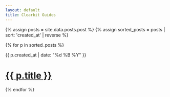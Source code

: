 ```yaml
---
layout: default
title: Clearbit Guides
---
```


{% assign posts = site.data.posts.post %}
{% assign sorted_posts = posts | sort: 'created_at' | reverse %}

{% for p in sorted_posts %}

<div class="cms pt2 pt3-m pt4-l">
<time class="gray avenir f6-5" datetime="{{ p.created_at | date: "%Y-%m-%d" }}">{{ p.created_at | date: "%d %B %Y" }}</time>
<h1 class="f3 f2-m f1-l mt2">
<a href="/posts/{{ p.title | slugify }}/">
{{ p.title }}
</a>
</h1>
</div>

{% endfor %}

